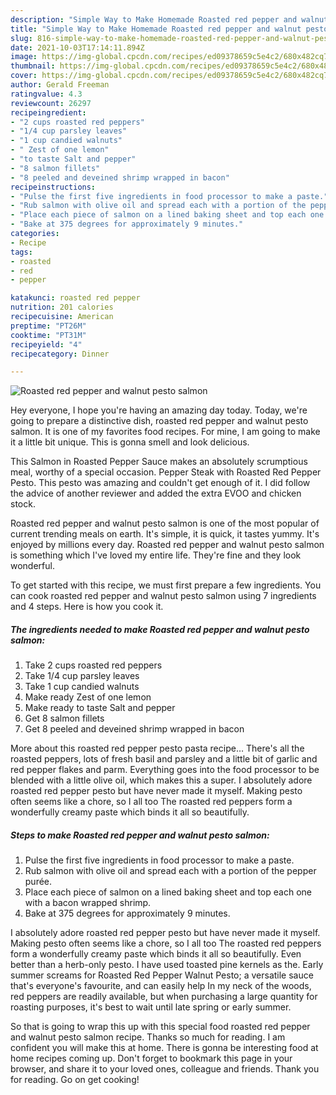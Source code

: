 ```yaml
---
description: "Simple Way to Make Homemade Roasted red pepper and walnut pesto salmon"
title: "Simple Way to Make Homemade Roasted red pepper and walnut pesto salmon"
slug: 816-simple-way-to-make-homemade-roasted-red-pepper-and-walnut-pesto-salmon
date: 2021-10-03T17:14:11.894Z
image: https://img-global.cpcdn.com/recipes/ed09378659c5e4c2/680x482cq70/roasted-red-pepper-and-walnut-pesto-salmon-recipe-main-photo.jpg
thumbnail: https://img-global.cpcdn.com/recipes/ed09378659c5e4c2/680x482cq70/roasted-red-pepper-and-walnut-pesto-salmon-recipe-main-photo.jpg
cover: https://img-global.cpcdn.com/recipes/ed09378659c5e4c2/680x482cq70/roasted-red-pepper-and-walnut-pesto-salmon-recipe-main-photo.jpg
author: Gerald Freeman
ratingvalue: 4.3
reviewcount: 26297
recipeingredient:
- "2 cups roasted red peppers"
- "1/4 cup parsley leaves"
- "1 cup candied walnuts"
- " Zest of one lemon"
- "to taste Salt and pepper"
- "8 salmon fillets"
- "8 peeled and deveined shrimp wrapped in bacon"
recipeinstructions:
- "Pulse the first five ingredients in food processor to make a paste."
- "Rub salmon with olive oil and spread each with a portion of the pepper purée."
- "Place each piece of salmon on a lined baking sheet and top each one with a bacon wrapped shrimp."
- "Bake at 375 degrees for approximately 9 minutes."
categories:
- Recipe
tags:
- roasted
- red
- pepper

katakunci: roasted red pepper 
nutrition: 201 calories
recipecuisine: American
preptime: "PT26M"
cooktime: "PT31M"
recipeyield: "4"
recipecategory: Dinner

---
```



![Roasted red pepper and walnut pesto salmon](https://img-global.cpcdn.com/recipes/ed09378659c5e4c2/680x482cq70/roasted-red-pepper-and-walnut-pesto-salmon-recipe-main-photo.jpg)

Hey everyone, I hope you're having an amazing day today. Today, we're going to prepare a distinctive dish, roasted red pepper and walnut pesto salmon. It is one of my favorites food recipes. For mine, I am going to make it a little bit unique. This is gonna smell and look delicious.

This Salmon in Roasted Pepper Sauce makes an absolutely scrumptious meal, worthy of a special occasion. Pepper Steak with Roasted Red Pepper Pesto. This pesto was amazing and couldn&#39;t get enough of it. I did follow the advice of another reviewer and added the extra EVOO and chicken stock.

Roasted red pepper and walnut pesto salmon is one of the most popular of current trending meals on earth. It's simple, it is quick, it tastes yummy. It's enjoyed by millions every day. Roasted red pepper and walnut pesto salmon is something which I've loved my entire life. They're fine and they look wonderful.


To get started with this recipe, we must first prepare a few ingredients. You can cook roasted red pepper and walnut pesto salmon using 7 ingredients and 4 steps. Here is how you cook it.

<!--inarticleads1-->

##### The ingredients needed to make Roasted red pepper and walnut pesto salmon:

1. Take 2 cups roasted red peppers
1. Take 1/4 cup parsley leaves
1. Take 1 cup candied walnuts
1. Make ready  Zest of one lemon
1. Make ready to taste Salt and pepper
1. Get 8 salmon fillets
1. Get 8 peeled and deveined shrimp wrapped in bacon


More about this roasted red pepper pesto pasta recipe… There&#39;s all the roasted peppers, lots of fresh basil and parsley and a little bit of garlic and red pepper flakes and parm. Everything goes into the food processor to be blended with a little olive oil, which makes this a super. I absolutely adore roasted red pepper pesto but have never made it myself. Making pesto often seems like a chore, so I all too The roasted red peppers form a wonderfully creamy paste which binds it all so beautifully. 

<!--inarticleads2-->

##### Steps to make Roasted red pepper and walnut pesto salmon:

1. Pulse the first five ingredients in food processor to make a paste.
1. Rub salmon with olive oil and spread each with a portion of the pepper purée.
1. Place each piece of salmon on a lined baking sheet and top each one with a bacon wrapped shrimp.
1. Bake at 375 degrees for approximately 9 minutes.


I absolutely adore roasted red pepper pesto but have never made it myself. Making pesto often seems like a chore, so I all too The roasted red peppers form a wonderfully creamy paste which binds it all so beautifully. Even better than a herb-only pesto. I have used toasted pine kernels as the. Early summer screams for Roasted Red Pepper Walnut Pesto; a versatile sauce that&#39;s everyone&#39;s favourite, and can easily help In my neck of the woods, red peppers are readily available, but when purchasing a large quantity for roasting purposes, it&#39;s best to wait until late spring or early summer. 

So that is going to wrap this up with this special food roasted red pepper and walnut pesto salmon recipe. Thanks so much for reading. I am confident you will make this at home. There is gonna be interesting food at home recipes coming up. Don't forget to bookmark this page in your browser, and share it to your loved ones, colleague and friends. Thank you for reading. Go on get cooking!
